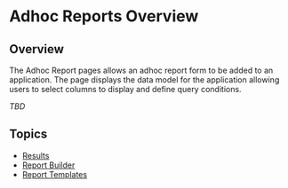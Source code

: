 # Adhoc Reports Overview

## Overview

The Adhoc Report pages allows an adhoc report form to be added to an application.  The page displays the data model for 
the application allowing users to select columns to display and define query conditions.

_TBD_

## Topics

* [Results](Adhoc-Dev-Results "Adhoc developer results notes")
* [Report Builder](Report-Builder-Overview "Report Builder overview")
* [Report Templates](Report-Templates "Report Templates")
